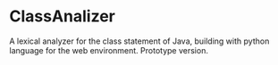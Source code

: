 # ClassAnalizer
A lexical analyzer for the class statement of Java, building with python language for the web environment. Prototype version.
